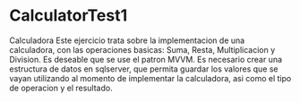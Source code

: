 # CalculatorTest1
Calculadora
Este ejercicio trata sobre  la implementacion de una calculadora, con las operaciones basicas: Suma, Resta, Multiplicacion y Division.
Es deseable que se  use el patron MVVM. Es necesario crear una estructura de datos en sqlserver, que permita guardar los valores que se vayan utilizando al momento de implementar la calculadora, asi como el tipo de operacion y el resultado.
